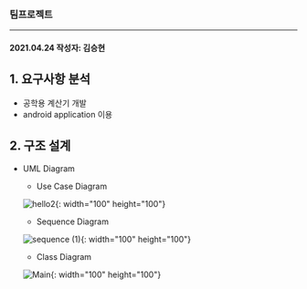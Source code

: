 ### 팀프로젝트
---
#### 2021.04.24 작성자: 김승현
## 1. 요구사항 분석 
+ 공학용 계산기 개발
+ android application 이용

## 2. 구조 설계

- UML Diagram

  - Use Case Diagram
 
  ![hello2](https://user-images.githubusercontent.com/45482747/115950641-74f55c80-a517-11eb-9ea7-771ba0c7f4e1.png){: width="100" height="100"}
  
  - Sequence Diagram
  
  ![sequence (1)](https://user-images.githubusercontent.com/45482747/115950804-60fe2a80-a518-11eb-8d19-e36654b53082.jpg){: width="100" height="100"}
  
  - Class Diagram
 
  ![Main](https://user-images.githubusercontent.com/45482747/115950848-ad496a80-a518-11eb-9b32-4b7aa261b642.png){: width="100" height="100"}


